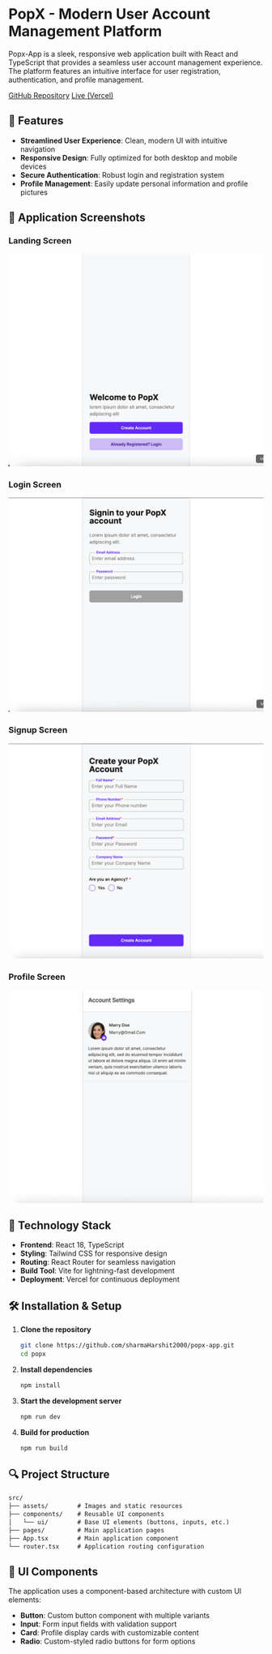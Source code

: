 # PopX - Modern User Account Management Platform

Popx-App is a sleek, responsive web application built with React and TypeScript that provides a seamless user account management experience. The platform features an intuitive interface for user registration, authentication, and profile management.

[GitHub Repository](https://github.com/sharmaHarshit2000/popx-app) 
[Live (Vercel)](https://popx-app-ten.vercel.app) 

## 🌟 Features

- **Streamlined User Experience**: Clean, modern UI with intuitive navigation
- **Responsive Design**: Fully optimized for both desktop and mobile devices
- **Secure Authentication**: Robust login and registration system
- **Profile Management**: Easily update personal information and profile pictures

## 📱 Application Screenshots

### Landing Screen
![image](screenshots/home.png)


### Login Screen
![image](screenshots/login.png)


### Signup Screen  
![image](screenshots/singup.png)


### Profile Screen
![image](screenshots/profile.png)


## 🚀 Technology Stack

- **Frontend**: React 18, TypeScript
- **Styling**: Tailwind CSS for responsive design
- **Routing**: React Router for seamless navigation
- **Build Tool**: Vite for lightning-fast development
- **Deployment**: Vercel for continuous deployment

## 🛠️ Installation & Setup

1. **Clone the repository**
   ```bash
   git clone https://github.com/sharmaHarshit2000/popx-app.git
   cd popx
   ```

2. **Install dependencies**
   ```bash
   npm install
   ```

3. **Start the development server**
   ```bash
   npm run dev
   ```

4. **Build for production**
   ```bash
   npm run build
   ```

## 🔍 Project Structure

```
src/
├── assets/        # Images and static resources
├── components/    # Reusable UI components
│   └── ui/        # Base UI elements (buttons, inputs, etc.)
├── pages/         # Main application pages
├── App.tsx        # Main application component
└── router.tsx     # Application routing configuration
```

## 🎨 UI Components

The application uses a component-based architecture with custom UI elements:

- **Button**: Custom button component with multiple variants
- **Input**: Form input fields with validation support
- **Card**: Profile display cards with customizable content
- **Radio**: Custom-styled radio buttons for form options
